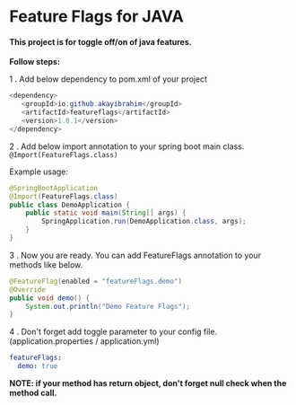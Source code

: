 # Feature Flags for JAVA

#### This project is for toggle off/on of java features.

**Follow steps:**

1 . Add below dependency to pom.xml of your project
```java
<dependency>
   <groupId>io.github.akayibrahim</groupId>
   <artifactId>featureflags</artifactId>
   <version>1.0.1</version>
</dependency>
```
2 . Add below import annotation to your spring boot main class.
`@Import(FeatureFlags.class)`

Example usage:
```java
@SpringBootApplication
@Import(FeatureFlags.class)
public class DemoApplication {
    public static void main(String[] args) {
        SpringApplication.run(DemoApplication.class, args);
    }
}
```
3 . Now you are ready. You can add FeatureFlags annotation to your methods like below.
```java
@FeatureFlag(enabled = "featureFlags.demo")
@Override
public void demo() {
	System.out.println("Demo Feature Flags");
}
```
4 . Don't forget add toggle parameter to your config file. (application.properties / application.yml)
```yaml
featureFlags:
  demo: true
```

**NOTE: if your method has return object, don't forget null check when the method call.**

